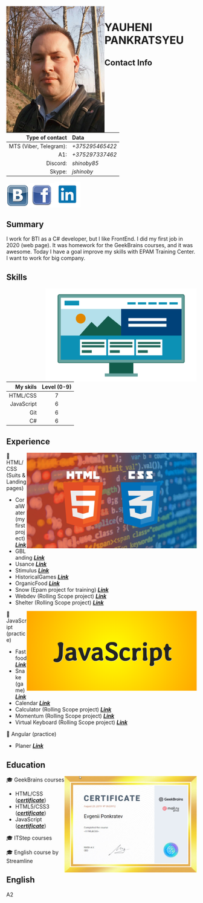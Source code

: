 <img align="left" alt="My photo" src="images/myImg.jpg" width="260" >

# YAUHENI PANKRATSYEU

## Contact Info
|Type of contact|Data|
|-----:|:------|
|MTS (Viber, Telegram):|*+375295465422*|
|A1:|*+375297337462*|
|Discord:|*shinoby85*|
|Skype:|*jshinoby*|

[![VK](images/vk.png)][1][![Facebook](images/f.png)][2][![LinkedIn](images/ld.png)][3]

## Summary
I work for BTI as a C# developer, but I like FrontEnd. I did my first job in 2020 (web page). It was homework for the GeekBrains courses, and it was awesome. Today I have a goal improve my skills with EPAM Training Center. I want to work for big company.

## Skills
<img src="images/develop.gif" align="right" width="400" alt="dev animate">

|My skils|Level (0-9)|
|----:|:----:|
|HTML/CSS|7|
|JavaScript|6|
|Git|6|
|C#|6|


## Experience
<img src="images/html-css.jpg" align="right" width="450" alt="html label">

:star2: HTML/CSS (Suits & Landing pages)
  * CoralWater (my first project) ***[Link](https://zhenya85.github.io/coralwater/)***
  * GBLanding  ***[Link](https://zhenya85.github.io/GBLanding/)***
  * Usance  ***[Link](https://zhenya85.github.io/Usance/)***
  * Stimulus  ***[Link](https://zhenya85.github.io/stimulus/)***
  * HistoricalGames  ***[Link](https://zhenya85.github.io/HistoricalGames/)***
  * OrganicFood  ***[Link](https://zhenya85.github.io/OrganicFood/)***
  * Snow (Epam project for training)  ***[Link](https://zhenya85.github.io/Snow/)***
  * Webdev (Rolling Scope project)   ***[Link](https://zhenya85.github.io/webdev/)***
  * Shelter (Rolling Scope project)   ***[Link](https://zhenya85.github.io/shelter/)***

<img src="images/js.png" align="right" width="450" alt="js label">

:star2: JavaScript (practice)
  * Fastfood  ***[Link](https://zhenya85.github.io/Fastfood/)***
  * Snake (game)  ***[Link](https://zhenya85.github.io/Snake/)***
  * Calendar  ***[Link](https://zhenya85.github.io/Calendar/)***
  * Calculator (Rolling Scope project)   ***[Link](https://zhenya85.github.io/calculator/)***
  * Momentum (Rolling Scope project)   ***[Link](https://zhenya85.github.io/momentum/)***
  * Virtual Keyboard (Rolling Scope project)   ***[Link](https://zhenya85.github.io/virtual-keyboard/)***

:star2: Angular (practice)
  * Planer   ***[Link](https://shinoby85.github.io/newplaner/home)***


## Education
<img align='right' alt='sert' src="images/education.jpg" width="350"/>

:mortar_board: GeekBrains courses
   - HTML/CSS (**_[certificate](https://geekbrains.ru/certificates/633912.en)_**)
   - HTML5/CSS3 (**_[certificate](https://geekbrains.ru/certificates/351259.en)_**)
   - JavaScript (**_[certificate](https://geekbrains.ru/certificates/788710.en)_**)
  
:mortar_board: ITStep courses

:mortar_board: English course by Streamline

## English
A2


[1]:https://vk.com/eponk
[2]:https://www.facebook.com/profile.php?id=100000615839048
[3]:https://www.linkedin.com/in/yauheni-pankratsyeu-b172b5152/







<!--

### Hi there 👋

**shinoby85/shinoby85** is a ✨ _special_ ✨ repository because its `README.md` (this file) appears on your GitHub profile.

Here are some ideas to get you started:

- 🔭 I’m currently working on ...
- 🌱 I’m currently learning ...
- 👯 I’m looking to collaborate on ...
- 🤔 I’m looking for help with ...
- 💬 Ask me about ...
- 📫 How to reach me: ...
- 😄 Pronouns: ...
- ⚡ Fun fact: ...
-->
